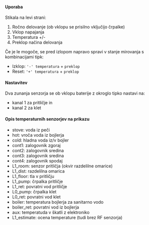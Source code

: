 

#### Uporaba

Stikala na levi strani:

 1. Ročno delovanje (ob vklopu se prisilno vključijo črpalke)
 2. Vklop napajanja
 3. Temperatura +/-
 4. Preklop načina delovanja

Če je le mogoče, se pred izlopom napravo spravi v stanje mirovanja s kombinacijami tipk:

 - Izklop: `'-' temperatura` + `preklop`
 - Reset:  `'+' temperatura` + `preklop`



#### Nastavitev

Dva zunanja senzorja se ob vklopu baterije z okroglo tipko nastavi na:

 - kanal 1 za pritličje in
 - kanal 2 za klet



#### Opis temperaturnih senzorjev na prikazu

 - stove: voda iz peči
 - hot: vroča voda iz bojlerja
 - cold: hladna voda iz/v bojler
 - cont1: zalogovnik zgoraj
 - cont2: zalogovnik sredina
 - cont3: zalogovnik sredina
 - cont4: zalogovnik spodaj
 - L1_room: senzor pritličja (okvir razdelilne omarice)
 - L1_dist: razdelilna omarica
 - L1_floor: tla v pritličju
 - L1_pump: črpalka pritličje
 - L1_ret: povratni vod pritličje
 - L0_pump: črpalka klet
 - L0_ret: povratni vod klet
 - boiler: temperatura bojlerja za sanitarno vodo
 - boiler_ret: povratni vod iz bojlerja
 - aux: temperatuda v škatli z elektroniko
 - L1_estimate: ocena temperature (tudi brez RF senzorja)
